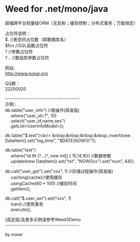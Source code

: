 # Weed for .net/mono/java
超强跨平台轻量级ORM（无反射；缓存控制；分布式事务；万能绑定）<br/>

占位符说明：<br/>
 $.       //表空间占位数（即数据库名）<br/>
 $fcn     //SQL函数占位符<br/>
 ?        //参数占位符<br/>
 ?...     //数组型参数占位符<br/>

网站:<br/>
 http://www.noear.org<br/>

QQ群：<br/>
 22200020<br/>
 
--------------------------------------<br/>
示例::<br/>
db.table("user_info") //表操作(简易版)<br/>
&nbsp;&nbsp;&nbsp;&nbsp;.where("user_id<?", 10)<br/>
&nbsp;&nbsp;&nbsp;&nbsp;.select("user_id,name,sex")<br/>
&nbsp;&nbsp;&nbsp;&nbsp;.getList&lt;UserInfoModel&gt;();<br/>

db.table("$.test")<br/>
&nbsp;&nbsp;&nbsp;&nbsp;.insert(new DataItem().set("log_time", "$DATE(NOW())"));<br/>

db.table("test")<br/>
&nbsp;&nbsp;&nbsp;&nbsp;.where("id IN (?...)", new int[] { 15,14,16}) //数据参数<br/>
&nbsp;&nbsp;&nbsp;&nbsp;.update(new DataItem().set("txt", "NOW()xx").set("num", 44)); <br/>

db.call("user_get").set("xxx", 1) //存储过程操作(简易版)<br/>
&nbsp;&nbsp;&nbsp;&nbsp;.caching(cache)//使用缓存<br/>
&nbsp;&nbsp;&nbsp;&nbsp;.usingCache(60 * 100) //缓存时间<br/>
&nbsp;&nbsp;&nbsp;&nbsp;.getItem<UserInfoModel>(); <br/>

db.call("$.user_set").set("xxx", 1) <br/>
&nbsp;&nbsp;&nbsp;&nbsp;.tran() //使用事务<br/>
&nbsp;&nbsp;&nbsp;&nbsp;.execute();<br/>
  
(高定版)及更多示例请参考Weed3Demo <br/>
--------------------------------------<br/>

by noear
